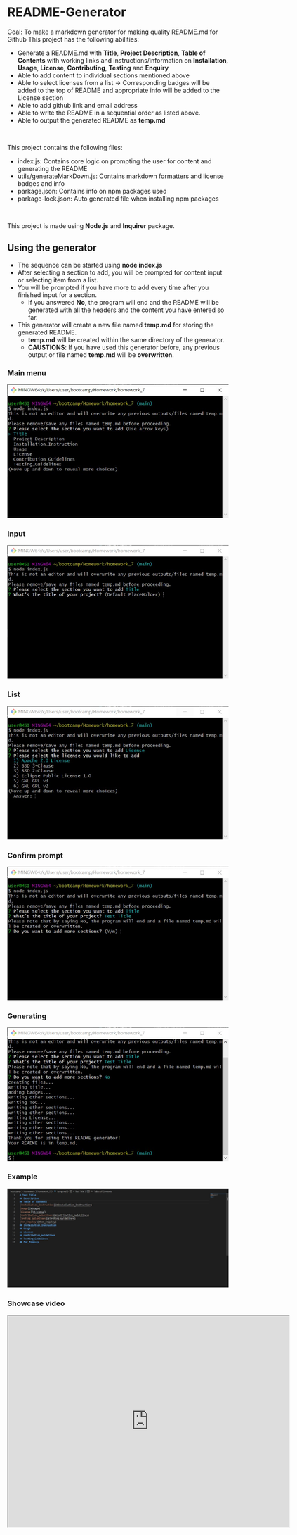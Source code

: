 # README-Generator
Goal: To make a markdown generator for making quality README.md for Github
This project has the following abilities:
- Generate a README.md with **Title**, **Project Description**, **Table of Contents** with working links and instructions/information on **Installation**, **Usage**, **License**, **Contributing**, **Testing** and **Enquiry**
- Able to add content to individual sections mentioned above
- Able to select licenses from a list -> Corresponding badges will be added to the top of README and appropriate info will be added to the License section
- Able to add github link and email address
- Able to write the README in a sequential order as listed above.
- Able to output the generated README as **temp.md**

<br>

This project contains the following files:
- index.js: Contains core logic on prompting the user for content and generating the README
- utils/generateMarkDown.js: Contains markdown formatters and license badges and info
- parkage.json: Contains info on npm packages used
- parkage-lock.json: Auto generated file when installing npm packages

<br>

This project is made using **Node.js** and **Inquirer** package. <br>

## Using the generator
- The sequence can be started using **node index.js**
- After selecting a section to add, you will be prompted for content input or selecting item from a list.
- You will be prompted if you have more to add every time after you finished input for a section.
  - If you answered **No**, the program will end and the README will be generated with all the headers and the content you have entered so far.
- This generator will create a new file named **temp.md** for storing the generated README.
  - **temp.md** will be created within the same directory of the generator.
  - **CAUSTIONS**: If you have used this generator before, any previous output or file named **temp.md** will be **overwritten**.

### Main menu
<img src="./img/readme/Main_menu.jpg" alt="Main menu showcase" style="margin-left: auto; margin-right: auto" />

### Input
<img src="./img/readme/input.jpg" alt="Input prompt showcase" style="margin-left: auto; margin-right: auto" />

### List
<img src="./img/readme/license_list.jpg" alt="License list showcase" style="margin-left: auto; margin-right: auto" />

### Confirm prompt
<img src="./img/readme/after_input.jpg" alt="More to add prompt showcase" style="margin-left: auto; margin-right: auto" />

### Generating
<img src="./img/readme/generating.jpg" alt="Generating README showcase" style="margin-left: auto; margin-right: auto" />

### Example
<img src="./img/readme/example.jpg" alt="Example README showcase" style="margin-left: auto; margin-right: auto" />

### Showcase video
<iframe src="https://drive.google.com/file/d/1sSV6_tPVrgjQ_LVuhKDTPrV4uXuEltWX/preview" width="640" height="480"></iframe>